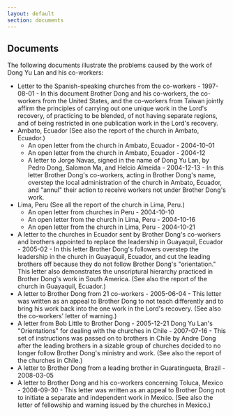 ```yaml
---
layout: default
section: documents
---
```


## Documents

The following documents illustrate the problems caused by the work of Dong Yu Lan and his co-workers:

* Letter to the Spanish-speaking churches from the co-workers - 1997-08-01 - In this document Brother Dong and his co-workers, the co-workers from the United States, and the co-workers from Taiwan jointly affirm the principles of carrying out one unique work in the Lord's recovery, of practicing to be blended, of not having separate regions, and of being restricted in one publication work in the Lord's recovery.
* Ambato, Ecuador (See also the report of the church in Ambato, Ecuador.)
    * An open letter from the church in Ambato, Ecuador - 2004-10-01
    * An open letter from the church in Ambato, Ecuador - 2004-12
    * A letter to Jorge Navas, signed in the name of Dong Yu Lan, by Pedro Dong, Salomon Ma, and Helcio Almeida - 2004-12-13 - In this letter Brother Dong's co-workers, acting in Brother Dong's name, overstep the local administration of the church in Ambato, Ecuador, and "annul" their action to receive workers not under Brother Dong's work.
* Lima, Peru (See all the report of the church in Lima, Peru.)
    * An open letter from churches in Peru - 2004-10-10
    * An open letter from the church in Lima, Peru - 2004-10-16
    * An open letter from the church in Lima, Peru - 2004-10-21
* A letter to the churches in Ecuador sent by Brother Dong's co-workers and brothers appointed to replace the leadership in Guayaquil, Ecuador - 2005-02 - In this letter Brother Dong's followers overstep the leadership in the church in Guayaquil, Ecuador, and cut the leading brothers off because they do not follow Brother Dong's "orientation." This letter also demonstrates the unscriptural hierarchy practiced in Brother Dong's work in South America. (See also the report of the church in Guayaquil, Ecuador.)
* A letter to Brother Dong from 21 co-workers - 2005-06-04 - This letter was written as an appeal to Brother Dong to not teach differently and to bring his work back into the one work in the Lord's recovery. (See also the co-workers' letter of warning.)
* A letter from Bob Little to Brother Dong - 2005-12-21
Dong Yu Lan's "Orientations" for dealing with the churches in Chile - 2007-07-16 - This set of instructions was passed on to brothers in Chile by Andre Dong after the leading brothers in a sizable group of churches decided to no longer follow Brother Dong's ministry and work. (See also the report of the churches in Chile.)
* A letter to Brother Dong from a leading brother in Guaratingueta, Brazil - 2008-03-05
* A letter to Brother Dong and his co-workers concerning Toluca, Mexico - 2008-09-30 - This letter was written as an appeal to Brother Dong not to initiate a separate and independent work in Mexico. (See also the letter of fellowship and warning issued by the churches in Mexico.)
